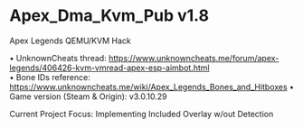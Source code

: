 # Apex_Dma_Kvm_Pub v1.8
 Apex Legends QEMU/KVM Hack

• UnknownCheats thread: https://www.unknowncheats.me/forum/apex-legends/406426-kvm-vmread-apex-esp-aimbot.html                                                           
• Bone IDs reference: https://www.unknowncheats.me/wiki/Apex_Legends_Bones_and_Hitboxes
• Game version (Steam & Origin): v3.0.10.29 

Current Project Focus: Implementing Included Overlay w/out Detection
